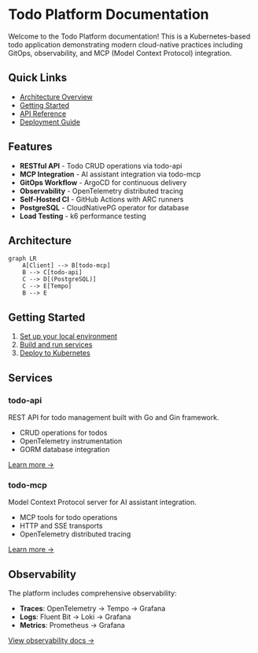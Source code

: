 # Todo Platform Documentation

Welcome to the Todo Platform documentation! This is a Kubernetes-based todo application demonstrating modern cloud-native practices including GitOps, observability, and MCP (Model Context Protocol) integration.

## Quick Links

- [Architecture Overview](architecture/overview.md)
- [Getting Started](development/getting-started.md)
- [API Reference](api/todo-api.md)
- [Deployment Guide](deployment/kubernetes.md)

## Features

- **RESTful API** - Todo CRUD operations via todo-api
- **MCP Integration** - AI assistant integration via todo-mcp
- **GitOps Workflow** - ArgoCD for continuous delivery
- **Observability** - OpenTelemetry distributed tracing
- **Self-Hosted CI** - GitHub Actions with ARC runners
- **PostgreSQL** - CloudNativePG operator for database
- **Load Testing** - k6 performance testing

## Architecture

```mermaid
graph LR
    A[Client] --> B[todo-mcp]
    B --> C[todo-api]
    C --> D[(PostgreSQL)]
    C --> E[Tempo]
    B --> E
```

## Getting Started

1. [Set up your local environment](development/local-setup.md)
2. [Build and run services](development/building.md)
3. [Deploy to Kubernetes](deployment/kubernetes.md)

## Services

### todo-api
REST API for todo management built with Go and Gin framework.

- CRUD operations for todos
- OpenTelemetry instrumentation
- GORM database integration

[Learn more →](api/todo-api.md)

### todo-mcp
Model Context Protocol server for AI assistant integration.

- MCP tools for todo operations
- HTTP and SSE transports
- OpenTelemetry distributed tracing

[Learn more →](api/todo-mcp.md)

## Observability

The platform includes comprehensive observability:

- **Traces**: OpenTelemetry → Tempo → Grafana
- **Logs**: Fluent Bit → Loki → Grafana
- **Metrics**: Prometheus → Grafana

[View observability docs →](observability/opentelemetry.md)

